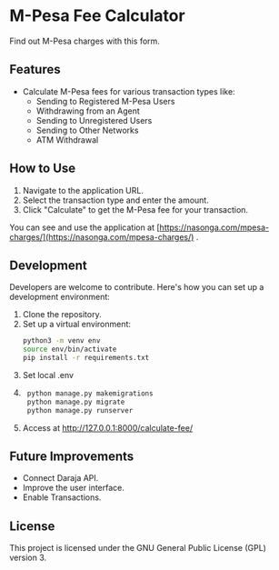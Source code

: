 # M-Pesa Fee Calculator

Find out M-Pesa charges with this form.

## Features

- Calculate M-Pesa fees for various transaction types like:
    - Sending to Registered M-Pesa Users
    - Withdrawing from an Agent
    - Sending to Unregistered Users
    - Sending to Other Networks
    - ATM Withdrawal

## How to Use

1. Navigate to the application URL.
2. Select the transaction type and enter the amount.
3. Click "Calculate" to get the M-Pesa fee for your transaction.

You can see and use the application at [https://nasonga.com/mpesa-charges/](https://nasonga.com/mpesa-charges/)
.

## Development

Developers are welcome to contribute. Here's how you can set up a development environment:

1. Clone the repository.
2. Set up a virtual environment:
   ```bash
   python3 -m venv env
   source env/bin/activate
   pip install -r requirements.txt
3. Set local .env
4. ```bash
    python manage.py makemigrations
    python manage.py migrate
    python manage.py runserver
5. Access at http://127.0.0.1:8000/calculate-fee/

## Future Improvements

- Connect Daraja API.
- Improve the user interface.
- Enable Transactions.

## License

This project is licensed under the GNU General Public License (GPL) version 3.